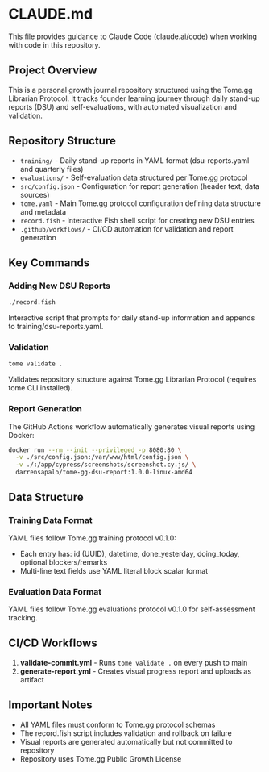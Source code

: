 # CLAUDE.md

This file provides guidance to Claude Code (claude.ai/code) when working with code in this repository.

## Project Overview

This is a personal growth journal repository structured using the Tome.gg Librarian Protocol. It tracks founder learning journey through daily stand-up reports (DSU) and self-evaluations, with automated visualization and validation.

## Repository Structure

- `training/` - Daily stand-up reports in YAML format (dsu-reports.yaml and quarterly files)
- `evaluations/` - Self-evaluation data structured per Tome.gg protocol
- `src/config.json` - Configuration for report generation (header text, data sources)
- `tome.yaml` - Main Tome.gg protocol configuration defining data structure and metadata
- `record.fish` - Interactive Fish shell script for creating new DSU entries
- `.github/workflows/` - CI/CD automation for validation and report generation

## Key Commands

### Adding New DSU Reports
```bash
./record.fish
```
Interactive script that prompts for daily stand-up information and appends to training/dsu-reports.yaml.

### Validation
```bash
tome validate .
```
Validates repository structure against Tome.gg Librarian Protocol (requires tome CLI installed).

### Report Generation
The GitHub Actions workflow automatically generates visual reports using Docker:
```bash
docker run --rm --init --privileged -p 8080:80 \
  -v ./src/config.json:/var/www/html/config.json \
  -v ./:/app/cypress/screenshots/screenshot.cy.js/ \
  darrensapalo/tome-gg-dsu-report:1.0.0-linux-amd64
```

## Data Structure

### Training Data Format
YAML files follow Tome.gg training protocol v0.1.0:
- Each entry has: id (UUID), datetime, done_yesterday, doing_today, optional blockers/remarks
- Multi-line text fields use YAML literal block scalar format

### Evaluation Data Format
YAML files follow Tome.gg evaluations protocol v0.1.0 for self-assessment tracking.

## CI/CD Workflows

1. **validate-commit.yml** - Runs `tome validate .` on every push to main
2. **generate-report.yml** - Creates visual progress report and uploads as artifact

## Important Notes

- All YAML files must conform to Tome.gg protocol schemas
- The record.fish script includes validation and rollback on failure
- Visual reports are generated automatically but not committed to repository
- Repository uses Tome.gg Public Growth License